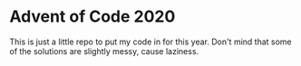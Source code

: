 # Advent of Code 2020

This is just a little repo to put my code in for this year. Don't mind that some of the solutions are slightly messy, cause laziness.
